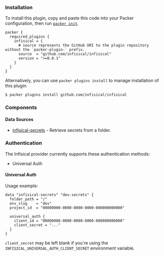 ### Installation

To install this plugin, copy and paste this code into your Packer configuration, then run [`packer init`](https://www.packer.io/docs/commands/init).

```hcl
packer {
  required_plugins {
    infisical = {
      # source represents the GitHub URI to the plugin repository without the `packer-plugin-` prefix.
      source  = "github.com/infisical/infisical"
      version = ">=0.0.1"
    }
  }
}
```

Alternatively, you can use `packer plugins install` to manage installation of this plugin.

```sh
$ packer plugins install github.com/infisical/infisical
```

### Components

#### Data Sources

- [infisical-secrets](/packer/integrations/infisical/infisical/latest/components/datasource/secrets) - Retrieve secrets from a folder.

### Authentication

The Infisical provider currently supports these authentication methods:

- Universal Auth

#### Universal Auth

Usage example:

```hcl
data "infisical-secrets" "dev-secrets" {
  folder_path = "/"
  env_slug    = "dev"
  project_id  = "00000000-0000-0000-0000-000000000000"

  universal_auth {
    client_id = "00000000-0000-0000-0000-000000000000"
    client_secret = "..."
  }
}
```

`client_secret` may be left blank if you're using the `INFISICAL_UNIVERSAL_AUTH_CLIENT_SECRET` environment variable.
